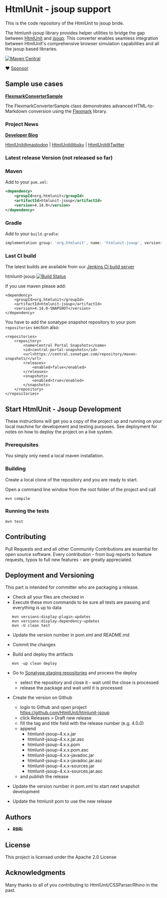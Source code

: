 # HtmlUnit - jsoup support

This is the code repository of the HtmlUnit to jsoup bride.

The htmlunit-jsoup library provides helper utilities to bridge the gap between
[HtmlUnit](https://htmlunit.org) and [jsoup](https://jsoup.org/).
This converter enables seamless integration between HtmlUnit's comprehensive browser simulation 
capabilities and all the jsoup based libraries.

[![Maven Central](https://maven-badges.herokuapp.com/maven-central/org.htmlunit/htmlunit-jsoup/badge.svg)](https://maven-badges.herokuapp.com/maven-central/org.htmlunit/htmlunit-jsoup)

:heart: [Sponsor](https://github.com/sponsors/rbri)

## Sample use cases

**[FlexmarkConverterSample](https://github.com/HtmlUnit/htmlunit-jsoup/blob/main/src/test/java/org/htmlunit/jsoup/example/FlexmarkConverterSample.java)**

The FlexmarkConverterSample class demonstrates advanced HTML-to-Markdown conversion using the [Flexmark](https://github.com/vsch/flexmark-java) library.

### Project News

**[Developer Blog](https://htmlunit.github.io/htmlunit-blog/)**

[HtmlUnit@mastodon](https://fosstodon.org/@HtmlUnit) | [HtmlUnit@bsky](https://bsky.app/profile/htmlunit.bsky.social) | [HtmlUnit@Twitter](https://twitter.com/HtmlUnit)

### Latest release Version (not released so far)

### Maven

Add to your `pom.xml`:

```xml
<dependency>
    <groupId>org.htmlunit</groupId>
    <artifactId>htmlunit-jsoup</artifactId>
    <version>4.14.0</version>
</dependency>
```

### Gradle

Add to your `build.gradle`:

```groovy
implementation group: 'org.htmlunit', name: 'htmlunit-jsoup', version: '4.14.0'
```

### Last CI build
The latest builds are available from our
[Jenkins CI build server](https://jenkins.wetator.org/job/HtmlUnit%20-%20Jsoup/ "HtmlUnit - Jsoup CI")

htmlunit-jsoup
[![Build Status](https://jenkins.wetator.org/buildStatus/icon?job=HtmlUnit+-+Jsoup)](https://jenkins.wetator.org/job/HtmlUnit%20-%20Jsoup/)

If you use maven please add:

    <dependency>
        <groupId>org.htmlunit</groupId>
        <artifactId>htmlunit-jsoup</artifactId>
        <version>4.14.0-SNAPSHOT</version>
    </dependency>

You have to add the sonatype snapshot repository to your pom `repositories` section also:

    <repositories>
        <repository>
            <name>Central Portal Snapshots</name>
            <id>central-portal-snapshots</id>
            <url>https://central.sonatype.com/repository/maven-snapshots/</url>
            <releases>
                <enabled>false</enabled>
            </releases>
            <snapshots>
                <enabled>true</enabled>
            </snapshots>
        </repository>
    </repositories>


## Start HtmlUnit - Jsoup Development

These instructions will get you a copy of the project up and running on your local machine for development and testing purposes.
See deployment for notes on how to deploy the project on a live system.

### Prerequisites

You simply only need a local maven installation.


### Building

Create a local clone of the repository and you are ready to start.

Open a command line window from the root folder of the project and call

```
mvn compile
```

### Running the tests

```
mvn test
```

## Contributing

Pull Requests and and all other Community Contributions are essential for open source software.
Every contribution - from bug reports to feature requests, typos to full new features - are greatly appreciated.

## Deployment and Versioning

This part is intended for committer who are packaging a release.

* Check all your files are checked in
* Execute these mvn commands to be sure all tests are passing and everything is up to data

```
   mvn versions:display-plugin-updates
   mvn versions:display-dependency-updates
   mvn -U clean test
```

* Update the version number in pom.xml and README.md
* Commit the changes


* Build and deploy the artifacts 

```
   mvn -up clean deploy
```

* Go to [Sonatype staging repositories](https://s01.oss.sonatype.org/index.html#stagingRepositories) and process the deploy
  - select the repository and close it - wait until the close is processed
  - release the package and wait until it is processed

* Create the version on Github
    * login to Github and open project https://github.com/HtmlUnit/htmlunit-jsoup
    * click Releases > Draft new release
    * fill the tag and title field with the release number (e.g. 4.0.0)
    * append 
        * htmlunit-jsoup-4.x.x.jar
        * htmlunit-jsoup-4.x.x.jar.asc 
        * htmlunit-jsoup-4.x.x.pom
        * htmlunit-jsoup-4.x.x.pom.asc 
        * htmlunit-jsoup-4.x.x-javadoc.jar
        * htmlunit-jsoup-4.x.x-javadoc.jar.asc
        * htmlunit-jsoup-4.x.x-sources.jar
        * htmlunit-jsoup-4.x.x-sources.jar.asc
    * and publish the release 

* Update the version number in pom.xml to start next snapshot development
* Update the htmlunit pom to use the new release

## Authors

* **RBRi**

## License

This project is licensed under the Apache 2.0 License

## Acknowledgments

Many thanks to all of you contributing to HtmlUnit/CSSParser/Rhino in the past.
